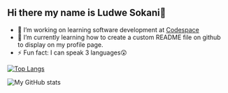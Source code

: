 ## Hi there my name is Ludwe Sokani👋

<!--
**lu-ani/lu-ani** is a ✨ _special_ ✨ repository because its `README.md` (this file) appears on your GitHub profile.

Here are some ideas to get you started:
-->
- 🔭 I’m working on learning software development at <a href="https://www.codespace.co.za/">Codespace</a>
- 🌱 I’m currently learning how to create a custom README file on github to display on my profile page.
- ⚡ Fun fact: I can speak 3 languages😲
<!-- - 👯 I’m looking to collaborate on ...
- 🤔 I’m looking for help with ...
- 💬 Ask me about ...
- 📫 How to reach me: ...
- 😄 Pronouns: ... -->
<!--
[![My GitHub stats](https://github-readme-stats.vercel.app/api/top-langs?username=lu-ani&hide=stylus,blade,jupyter%20notebook,python,shell,batchfile,dockerfile,typescript&theme=onedark&show_icons=true)](https://github.com/lu-ani)
-->
[![Top Langs](https://github-readme-stats.vercel.app/api/top-langs/?username=lu-ani&theme=onedark)](https://github.com/lu-ani/github-readme-stats)

![My GitHub stats](https://github-readme-stats.vercel.app/api?username=lu-ani&hide=contribs,prs&theme=onedark)


